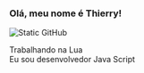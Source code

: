 

### Olá, meu nome é Thierry!

<img src="https://img.shields.io/static/v1?label=Overview&message=Thierry&color=f8efd4&style=for-the-badge&logo=GitHub" alt="Static GitHub">

<p>Trabalhando na Lua <br/> Eu sou desenvolvedor Java Script</p>
